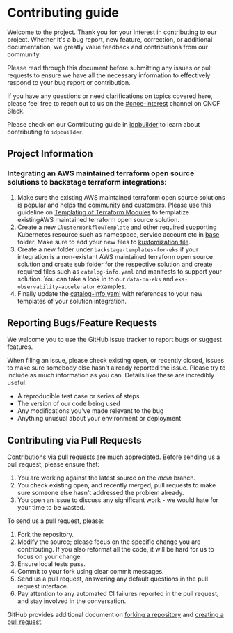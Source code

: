# Contributing guide

Welcome to the project. Thank you for your interest in contributing to our project. Whether it's a bug report, new feature, correction, or additional documentation, we greatly value feedback and contributions from our community.

Please read through this document before submitting any issues or pull requests to ensure we have all the necessary
information to effectively respond to your bug report or contribution.

If you have any questions or need clarifications on topics covered here, please feel free to reach out to us on the [#cnoe-interest](https://cloud-native.slack.com/archives/C05TN9WFN5S) channel on CNCF Slack.

Please check on our Contributing guide in [idpbuilder](https://github.com/cnoe-io/idpbuilder/blob/main/CONTRIBUTING.md) to learn about contributing to `idpbuilder`.

## Project Information

### Integrating an AWS maintained terraform open source solutions to backstage terraform integrations:

1. Make sure the existing AWS maintained terraform open source solutions is popular and helps the community and customers. Please use this guideline on [Templating of Terraform Modules](https://cnoe.io/docs/reference-implementation/extensions/tf-templating) to templatize existingAWS maintained terraform open source solution.
2. Create a new `ClusterWorkflowTemplate` and other required supporting Kubernetes resource such as namespace, service account etc in [base](./argo-workflows-templates/base) folder. Make sure to add your new files to [kustomization file](./argo-workflows-templates/base/kustomization.yaml).
3. Create a new folder under `backstage-templates-for-eks` if your integration is a non-existant AWS maintained terraform open source solution and create sub folder for the respective solution and create required files such as `catalog-info.yaml` and manifests to support your solution. You can take a look in to our `data-on-eks` and `eks-observability-accelerator` examples.
4. Finally update the [catalog-info.yaml](./backstage-templates-for-eks/catalog-info.yaml) with references to your new templates of your solution integration.

## Reporting Bugs/Feature Requests

We welcome you to use the GitHub issue tracker to report bugs or suggest features.

When filing an issue, please check existing open, or recently closed, issues to make sure somebody else hasn't already
reported the issue. Please try to include as much information as you can. Details like these are incredibly useful:

* A reproducible test case or series of steps
* The version of our code being used
* Any modifications you've made relevant to the bug
* Anything unusual about your environment or deployment

## Contributing via Pull Requests
Contributions via pull requests are much appreciated. Before sending us a pull request, please ensure that:

1. You are working against the latest source on the *main* branch.
2. You check existing open, and recently merged, pull requests to make sure someone else hasn't addressed the problem already.
3. You open an issue to discuss any significant work - we would hate for your time to be wasted.

To send us a pull request, please:

1. Fork the repository.
2. Modify the source; please focus on the specific change you are contributing. If you also reformat all the code, it will be hard for us to focus on your change.
3. Ensure local tests pass.
4. Commit to your fork using clear commit messages.
5. Send us a pull request, answering any default questions in the pull request interface.
6. Pay attention to any automated CI failures reported in the pull request, and stay involved in the conversation.

GitHub provides additional document on [forking a repository](https://help.github.com/articles/fork-a-repo/) and
[creating a pull request](https://help.github.com/articles/creating-a-pull-request/).



